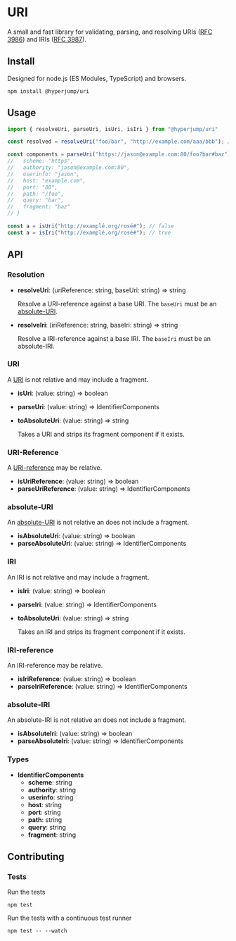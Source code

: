 # URI
A small and fast library for validating, parsing, and resolving URIs
([RFC 3986](https://www.rfc-editor.org/rfc/rfc3986)) and IRIs
([RFC 3987](https://www.rfc-editor.org/rfc/rfc3987)).

## Install
Designed for node.js (ES Modules, TypeScript) and browsers.

```
npm install @hyperjump/uri
```

## Usage
```javascript
import { resolveUri, parseUri, isUri, isIri } from "@hyperjump/uri"

const resolved = resolveUri("foo/bar", "http://example.com/aaa/bbb"); // https://example.com/aaa/foo/bar

const components = parseUri("https://jason@example.com:80/foo?bar#baz"); // {
//   scheme: "https",
//   authority: "jason@example.com:80",
//   userinfo: "jason",
//   host: "example.com",
//   port: "80",
//   path: "/foo",
//   query: "bar",
//   fragment: "baz"
// }

const a = isUri("http://examplé.org/rosé#"); // false
const a = isIri("http://examplé.org/rosé#"); // true
```

## API
### Resolution
* **resolveUri**: (uriReference: string, baseUri: string) => string

    Resolve a URI-reference against a base URI. The `baseUri` must be an
    [absolute-URI](https://www.rfc-editor.org/rfc/rfc3986#section-4.3).
* **resolveIri**: (iriReference: string, baseIri: string) => string

    Resolve a IRI-reference against a base IRI. The `baseIri` must be an
    absolute-IRI.

### URI
A [URI](https://www.rfc-editor.org/rfc/rfc3986#section-3) is not relative and
may include a fragment.

* **isUri**: (value: string) => boolean
* **parseUri**: (value: string) => IdentifierComponents
* **toAbsoluteUri**: (value: string) => string

    Takes a URI and strips its fragment component if it exists.

### URI-Reference
A [URI-reference](https://www.rfc-editor.org/rfc/rfc3986#section-4.1) may be
relative.

* **isUriReference**: (value: string) => boolean
* **parseUriReference**: (value: string) => IdentifierComponents

### absolute-URI
An [absolute-URI](https://www.rfc-editor.org/rfc/rfc3986#section-4.3) is not
relative an does not include a fragment.

* **isAbsoluteUri**: (value: string) => boolean
* **parseAbsoluteUri**: (value: string) => IdentifierComponents

### IRI
An IRI is not relative and may include a fragment.

* **isIri**: (value: string) => boolean
* **parseIri**: (value: string) => IdentifierComponents
* **toAbsoluteUri**: (value: string) => string

    Takes an IRI and strips its fragment component if it exists.

### IRI-reference
An IRI-reference may be relative.

* **isIriReference**: (value: string) => boolean
* **parseIriReference**: (value: string) => IdentifierComponents

### absolute-IRI
An absolute-IRI is not relative an does not include a fragment.

* **isAbsoluteIri**: (value: string) => boolean
* **parseAbsoluteIri**: (value: string) => IdentifierComponents

### Types
* **IdentifierComponents**
  * **scheme**: string
  * **authority**: string
  * **userinfo**: string
  * **host**: string
  * **port**: string
  * **path**: string
  * **query**: string
  * **fragment**: string

## Contributing
### Tests
Run the tests
```
npm test
```

Run the tests with a continuous test runner
```
npm test -- --watch
```
